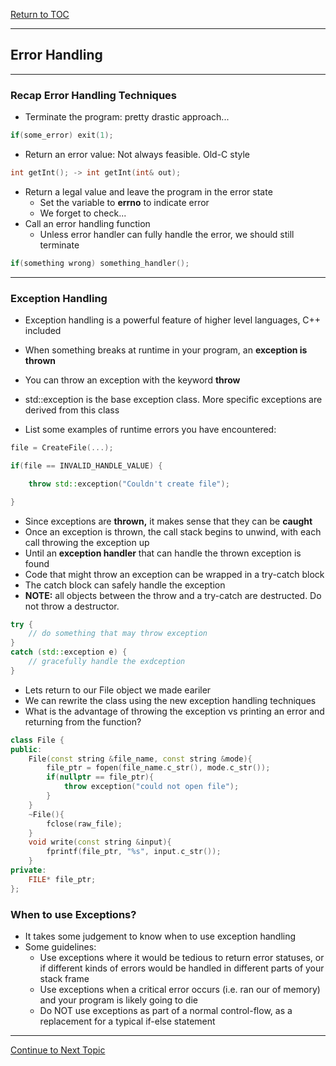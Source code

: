 <a href="https://github.com/CyberTrainingUSAF/10-Archive/blob/master/IQT-CPP_Programming/00-Table-of-Contents.md" > Return to TOC </a>

---

## Error Handling

---

### Recap Error Handling Techniques

* Terminate the program: pretty drastic approach...

```cpp
if(some_error) exit(1);
```

* Return an error value: Not always feasible. Old-C style

```cpp
int getInt(); -> int getInt(int& out);
```

* Return a legal value and leave the program in the error state
  * Set the variable to **errno** to indicate error
  * We forget to check...
* Call an error handling function
  * Unless error handler can fully handle the error, we should still terminate

```cpp
if(something wrong) something_handler();
```

---

### Exception Handling

* Exception handling is a powerful feature of higher level languages, C++ included

* When something breaks at runtime in your program, an **exception is thrown**

* You can throw an exception with the keyword **throw**

* std::exception is the base exception class. More specific exceptions are derived from this class

* List some examples of runtime errors you have encountered:

```cpp
file = CreateFile(...);

if(file == INVALID_HANDLE_VALUE) {

    throw std::exception("Couldn't create file"); ​

}
```

* Since exceptions are **thrown,** it makes sense that they can be **caught**
* Once an exception is thrown, the call stack begins to unwind, with each call throwing the exception up
* Until an **exception handler** that can handle the thrown exception is found
* Code that might throw an exception can be wrapped in a try-catch block
* The catch block can safely handle the exception
* **NOTE:** all objects between the throw and a try-catch are destructed. Do not throw a destructor. 

```cpp
try {
    // do something that may throw exception
}
catch (std::exception e) {
    // gracefully handle the exdception
}
```

* Lets return to our File object we made eariler
* We can rewrite the class using the new exception handling techniques
* What is the advantage of throwing the exception vs printing an error and returning from the function?

```cpp
class File {
public: ​
    File(const string &file_name, const string &mode){
        file_ptr = fopen(file_name.c_str(), mode.c_str());​
        if(nullptr == file_ptr){
            throw exception("could not open file");​
        }
    }
    ~File(){
        fclose(raw_file);​
    }
    void write(const string &input){
        fprintf(file_ptr, "%s", input.c_str());​
    }
private:​
    FILE* file_ptr;​
};
```

### When to use Exceptions?

* It takes some judgement to know when to use exception handling
* Some guidelines:
  * Use exceptions where it would be tedious to return error statuses, or if different kinds of errors would be handled in different parts of your stack frame
  * Use exceptions when a critical error occurs \(i.e. ran our of memory\) and your program is likely going to die
  * Do NOT use exceptions as part of a normal control-flow, as a replacement for a typical if-else statement

---

<a href="https://github.com/CyberTrainingUSAF/10-Archive/blob/master/IQT-CPP_Programming/ch05_Resource_Management/5.03_moving-and-copying.md" > Continue to Next Topic </a>
